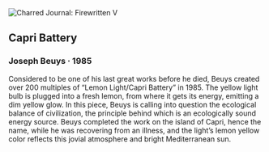 <div class="artwork-of-the-day">
  <div class="container">
    <div class="img-wrapper">
      <img
        src="https://uploads5.wikiart.org/images/joseph-beuys/capri-battery.jpg"
        alt="Charred Journal: Firewritten V" />
    </div>
    <div class="artwork-detail">
      <div class="artwork-origin"> 
        <h2 class="artwork-name">Capri Battery</h2>
        <h3 class="artist">
          Joseph Beuys
                    ·  1985
        </h3>
      </div>
      <p class="description">
        <span class="artwork-description-text ng-binding" ng-bind-html="viewModel.ArtworkOfTheDay.Description | unsafe">Considered to be one of his last great works before he died, Beuys created over 200 multiples of “Lemon Light/Capri Battery” in 1985. The yellow light bulb is plugged into a fresh lemon, from where it gets its energy, emitting a dim yellow glow.  In this piece, Beuys is calling into question the ecological balance of civilization, the principle behind which is an ecologically sound energy source. Beuys completed the work on the island of Capri, hence the name, while he was recovering from an illness, and the light’s lemon yellow color reflects this jovial atmosphere and bright Mediterranean sun.</span>
                        <div class="text-shadow-container" ng-show="showShadow" style=""></div>
      </p>
    </div>
  </div>

</div>

